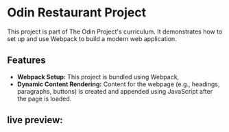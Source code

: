 # Odin Restaurant Project
This project is part of The Odin Project's curriculum. It demonstrates how to set up and use Webpack to build a modern web application.

## Features

- **Webpack Setup:** This project is bundled using Webpack, 
- **Dynamic Content Rendering:** Content for the webpage (e.g., headings, paragraphs, buttons) is created and appended using JavaScript after the page is loaded.

## live preview: 